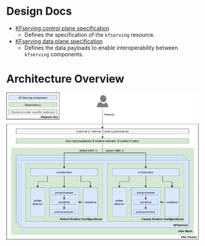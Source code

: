 
# Design Docs

 * [KFserving control plane specification](control-plane.md)
   * Defines the specification of the `kfserving` resource.
 * [KFserving data plane specification](data-plane.md)
   * Defines the data payloads to enable interoperability between `kfserving` components.

# Architecture Overview
![Data Plane](./diagrams/dataplane.jpg)